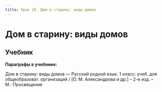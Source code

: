 ```yaml
---
title: Урок 18. Дом в старину: виды домов
---
```


# Дом в старину: виды домов

## Учебник

<p><strong>Параграфы в учебнике:</strong></p>
<p>Дом в старину: виды домов &mdash; <span style="font-weight: 400;">Русский родной язык. 1 класс: учеб. для общеобразоват. организаций / [О. М. Александрова и др.] &ndash; 2-е изд. &ndash; М.: Просвещение</span></p>
<h3>&nbsp;</h3>